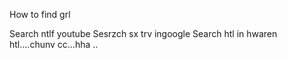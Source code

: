 How to find grl


Search ntlf youtube
Sesrzch sx trv ingoogle
Search htl in hwaren htl....chunv cc...hha ..

